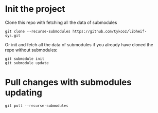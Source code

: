 # Init the project

Clone this repo with fetching all the data of submodules

```shell
git clone --recurse-submodules https://github.com/Cykooz/libheif-sys.git
```

Or init and fetch all the data of submodules if you already have cloned the
repo without submodules:

```shell
git submodule init
git submodule update
```

# Pull changes with submodules updating

```shell
git pull --recurse-submodules
```
